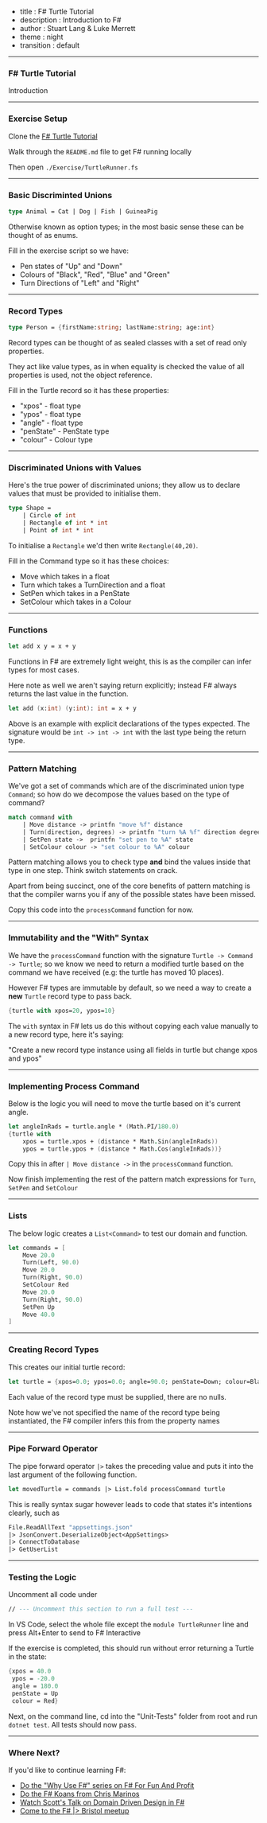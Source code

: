 - title : F# Turtle Tutorial
- description : Introduction to F#
- author : Stuart Lang & Luke Merrett
- theme : night
- transition : default

***

### F# Turtle Tutorial

Introduction

***

### Exercise Setup

Clone the [F# Turtle Tutorial](https://github.com/FSharpBristol/FSharpTurtleTutorial)

Walk through the `README.md` file to get F# running locally

Then open `./Exercise/TurtleRunner.fs`

---

### Basic Discriminted Unions

```fsharp
type Animal = Cat | Dog | Fish | GuineaPig
```

Otherwise known as option types; in the most basic sense these can be thought of as enums.

Fill in the exercise script so we have:

* Pen states of "Up" and "Down"
* Colours of "Black", "Red", "Blue" and "Green"
* Turn Directions of "Left" and "Right"

--- 

### Record Types

```fsharp
type Person = {firstName:string; lastName:string; age:int}
```

Record types can be thought of as sealed classes with a set of read only properties.

They act like value types, as in when equality is checked the value of all properties is used, not the object reference.

Fill in the Turtle record so it has these properties:

* "xpos" - float type
* "ypos" - float type
* "angle" - float type
* "penState" - PenState type
* "colour" - Colour type

---

### Discriminated Unions with Values

Here's the true power of discriminated unions; they allow us to declare values that must be provided to initialise them.

```fsharp
type Shape =
    | Circle of int 
    | Rectangle of int * int
    | Point of int * int
```

To initialise a `Rectangle` we'd then write `Rectangle(40,20)`.

Fill in the Command type so it has these choices:

* Move which takes in a float
* Turn which takes a TurnDirection and a float 
* SetPen which takes in a PenState
* SetColour which takes in a Colour

---

### Functions

```fsharp
let add x y = x + y
```

Functions in F# are extremely light weight, this is as the compiler can infer types for most cases.

Here note as well we aren't saying return explicitly; instead F# always returns the last value in the function.

```fsharp
let add (x:int) (y:int): int = x + y
```

Above is an example with explicit declarations of the types expected.  The signature would be `int -> int -> int` with the last type being the return type.

---

### Pattern Matching

We've got a set of commands which are of the discriminated union type `Command`; so how do we decompose the values based on the type of command?

```fsharp
match command with
    | Move distance -> printfn "move %f" distance
    | Turn(direction, degrees) -> printfn "turn %A %f" direction degrees
    | SetPen state ->  printfn "set pen to %A" state
    | SetColour colour -> "set colour to %A" colour
```

Pattern matching allows you to check type **and** bind the values inside that type in one step.  Think switch statements on crack.

Apart from being succinct, one of the core benefits of pattern matching is that the compiler warns you if any of the possible states have been missed.

Copy this code into the `processCommand` function for now.

---

### Immutability and the "With" Syntax  

We have the `processCommand` function with the signature `Turtle -> Command -> Turtle`; so we know we need to return a modified turtle based on the command we have received (e.g: the turtle has moved 10 places).

However F# types are immutable by default, so we need a way to create a **new** `Turtle` record type to pass back.

```fsharp
{turtle with xpos=20, ypos=10}
```

The `with` syntax in F# lets us do this without copying each value manually to a new record type, here it's saying:

"Create a new record type instance using all fields in turtle but change xpos and ypos"

---

### Implementing Process Command

Below is the logic you will need to move the turtle based on it's current angle.

```fsharp
let angleInRads = turtle.angle * (Math.PI/180.0)
{turtle with 
    xpos = turtle.xpos + (distance * Math.Sin(angleInRads))
    ypos = turtle.ypos + (distance * Math.Cos(angleInRads))}
```

Copy this in after `| Move distance ->` in the `processCommand` function.

Now finish implementing the rest of the pattern match expressions for `Turn`, `SetPen` and `SetColour`

---

### Lists

The below logic creates a `List<Command>` to test our domain and function.

```fsharp
let commands = [
    Move 20.0
    Turn(Left, 90.0)
    Move 20.0
    Turn(Right, 90.0)
    SetColour Red 
    Move 20.0
    Turn(Right, 90.0)
    SetPen Up 
    Move 40.0
]
```

---

### Creating Record Types

This creates our initial turtle record:

```fsharp
let turtle = {xpos=0.0; ypos=0.0; angle=90.0; penState=Down; colour=Black}
```

Each value of the record type must be supplied, there are no nulls.

Note how we've not specified the name of the record type being instantiated, the F# compiler infers this from the property names

--- 

### Pipe Forward Operator

The pipe forward operator `|>` takes the preceding value and puts it into the last argument of the following function.

```fsharp
let movedTurtle = commands |> List.fold processCommand turtle
```

This is really syntax sugar however leads to code that states it's intentions clearly, such as

```fsharp
File.ReadAllText "appsettings.json" 
|> JsonConvert.DeserializeObject<AppSettings> 
|> ConnectToDatabase
|> GetUserList 

```

---

### Testing the Logic

Uncomment all code under 

```fsharp
// --- Uncomment this section to run a full test ---
```

In VS Code, select the whole file except the `module TurtleRunner` line and press Alt+Enter to send to F# Interactive

If the exercise is completed, this should run without error returning a Turtle in the state:

```fsharp
{xpos = 40.0
 ypos = -20.0
 angle = 180.0
 penState = Up
 colour = Red}
 ```

Next, on the command line, cd into the "Unit-Tests" folder from root and run `dotnet test`.  All tests should now pass.

***

### Where Next?

If you'd like to continue learning F#:

* [Do the "Why Use F#" series on F# For Fun And Profit](https://fsharpforfunandprofit.com/series/why-use-fsharp.html)
* [Do the F# Koans from Chris Marinos](https://github.com/ChrisMarinos/FSharpKoans)
* [Watch Scott's Talk on Domain Driven Design in F#](https://fsharpforfunandprofit.com/ddd/)
* [Come to the F# |> Bristol meetup](https://www.meetup.com/FSharpBristol/)
